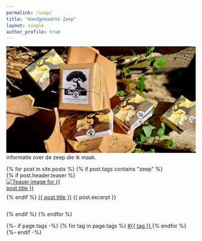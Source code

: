 ```yaml
---
permalink: /soap/
title: "Handgemaakte Zeep"
layout: single
author_profile: true
---
```

![zeep verpakkingen](/assets/images/zeep1.jpg "mooie zeepjes")
informatie over de zeep die ik maak.

<div style="margin-left: 0; padding-left: 0;">

<ul style="list-style-type: none; margin-left: 0; padding-left: 0;">
    {% for post in site.posts %}
        {% if post.tags contains "zeep" %}
            <li style="margin-bottom: 2em;">
                {% if post.header.teaser %}
                    <a href="{{ post.url }}">
                        <img src="{{ post.header.teaser }}" alt="Teaser image for {{ post.title }}" style="max-width:200px; display:block; margin-bottom:0.5em;">
                    </a>
                {% endif %}
                <a href="{{ post.url }}">{{ post.title }}</a>
                {{ post.excerpt }}
            </li>
        {% endif %}
    {% endfor %}
</ul>

</div>
{%- if page.tags -%}
    {% for tag in page.tags %}
        <a href="{{site.baseurl}}/archive.html#{{tag | slugize}}">
            #{{ tag }}
        </a>
    {% endfor %}
{%- endif -%}
